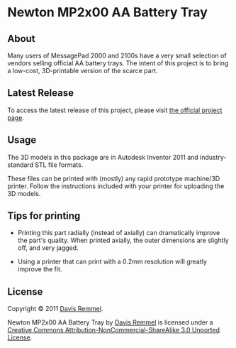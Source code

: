 # Newton MP2x00 AA Battery Tray

## About
Many users of MessagePad 2000 and 2100s have a very small selection of vendors selling official AA battery trays.  The intent of this project is to bring a low-cost, 3D-printable version of the scarce part.

## Latest Release
To access the latest release of this project, please visit [the official project page](http://cc.davisr.me/2011/11/05/newton-aa-battery-tray/).

## Usage
The 3D models in this package are in Autodesk Inventor 2011 and industry-standard STL file formats.

These files can be printed with (mostly) any rapid prototype machine/3D printer. Follow the instructions included with your printer for uploading the 3D models.

## Tips for printing

- Printing this part radially (instead of axially) can dramatically improve the part's quality. When printed axially, the outer dimensions are slightly off, and very jagged.

- Using a printer that can print with a 0.2mm resolution will greatly improve the fit.

## License
Copyright &copy; 2011 [Davis Remmel](http://davisr.me).

Newton MP2x00 AA Battery Tray by [Davis Remmel](http://davisr.me) is licensed under a [Creative Commons Attribution-NonCommercial-ShareAlike 3.0 Unported License](http://creativecommons.org/licenses/by-nc-sa/3.0/).
